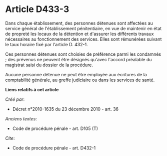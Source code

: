# Article D433-3

Dans chaque établissement, des personnes détenues sont affectées au service général de l'établissement pénitentiaire, en vue
de maintenir en état de propreté les locaux de la détention et d'assurer les différents travaux nécessaires au fonctionnement
des services. Elles sont rémunérées suivant le taux horaire fixé par l'article D. 432-1.

Ces personnes détenues sont choisies de préférence parmi les condamnés ; des prévenus ne peuvent être désignés qu'avec
l'accord préalable du magistrat saisi du dossier de la procédure. 

Aucune personne détenue ne peut être employée aux écritures de la comptabilité générale, au greffe judiciaire ou dans les
services de santé.

**Liens relatifs à cet article**

_Créé par_:

  - Décret n°2010-1635 du 23 décembre 2010 - art. 36

_Anciens textes_:

  - Code de procédure pénale - art. D105 (T)

_Cite_:

  - Code de procédure pénale - art. D432-1
